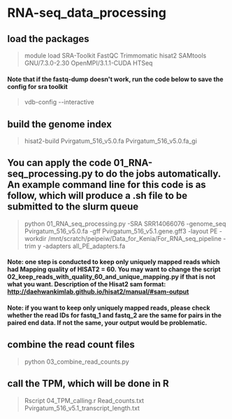 # RNA-seq_data_processing

## load the packages
> module load SRA-Toolkit FastQC Trimmomatic hisat2 SAMtools GNU/7.3.0-2.30  OpenMPI/3.1.1-CUDA HTSeq
#### Note that if the fastq-dump doesn't work, run the code below to save the config for sra toolkit
> vdb-config --interactive  

## build the genome index
> hisat2-build Pvirgatum_516_v5.0.fa Pvirgatum_516_v5.0.fa_gi

## You can apply the code 01_RNA-seq_processing.py to do the jobs automatically. An example command line for this code is as follow, which will produce a .sh file to be submitted to the slurm queue

> python 01_RNA_seq_processing.py -SRA SRR14066076 -genome_seq Pvirgatum_516_v5.0.fa -gff Pvirgatum_516_v5.1.gene.gff3 -layout PE -workdir /mnt/scratch/peipeiw/Data_for_Kenia/For_RNA_seq_pipeline -trim y -adapters all_PE_adapters.fa

#### Note: one step is conducted to keep only uniquely mapped reads which had Mapping quality of HISAT2 = 60. You may want to change the script 02_keep_reads_with_quality_60_and_unique_mapping.py if that is not what you want. Description of the Hisat2 sam format: http://daehwankimlab.github.io/hisat2/manual/#sam-output
#### Note: if you want to keep only uniquely mapped reads, please check whether the read IDs for fastq_1 and fastq_2 are the same for pairs in the paired end data. If not the same, your output would be problematic.

## combine the read count files
> python 03_combine_read_counts.py

## call the TPM, which will be done in R
> Rscript 04_TPM_calling.r Read_counts.txt Pvirgatum_516_v5.1_transcript_length.txt
